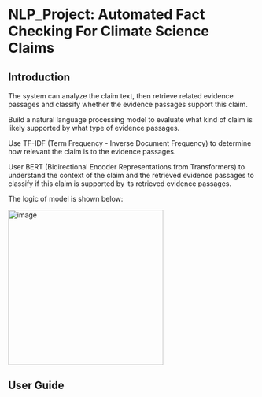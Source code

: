 # NLP_Project: Automated Fact Checking For Climate Science Claims

## Introduction
The system can analyze the claim text, then retrieve related evidence passages and classify whether the evidence passages support this claim.

Build a natural language processing model to evaluate what kind of claim is likely supported by what type of evidence passages.

Use TF-IDF (Term Frequency - Inverse Document Frequency) to determine how relevant the claim is to the evidence passages.

User BERT (Bidirectional Encoder Representations from Transformers) to understand the context of the claim and the retrieved evidence passages to classify if this claim is supported by its retrieved evidence passages.

The logic of model is shown below:

<img width="315" alt="image" src="https://github.com/ryougi-shiky/NLP_Project/assets/53469345/1ac1e7af-4481-4395-87e4-65484e2bcce3">


## User Guide
